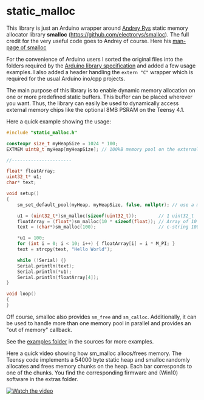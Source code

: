# static_malloc

This library is just an Arduino wrapper around [Andrey Rys](https://github.com/electrorys) static memory allocator library **smalloc** (https://github.com/electrorys/smalloc). The full credit for the very useful code goes to Andrey of course. Here his [man-page of smalloc](manpage.txt)

For the convenience of Arduino users I sorted the original files into the folders required by the [Arduino library specification](https://arduino.github.io/arduino-cli/library-specification/) and added a few usage examples. I also added a header handling the `extern "C"` wrapper which is required for the usual Arduino ino/cpp projects.

The main purpose of this library is to enable dynamic memory allocation on one or more predefined static buffers. This buffer can be placed wherever you want. Thus, the library can easily be used to dynamically access external memory chips like the optional 8MB PSRAM on the Teensy 4.1.

Here a quick example showing the usage:

```c++
#include "static_malloc.h"

constexpr size_t myHeapSize = 1024 * 100;
EXTMEM uint8_t myHeap[myHeapSize]; // 100kB memory pool on the external ram chip

//----------------------

float* floatArray;
uint32_t* u1;
char* text;

void setup()
{
    sm_set_default_pool(myHeap, myHeapSize, false, nullptr); // use a memory pool on the external ram

    u1 = (uint32_t*)sm_malloc(sizeof(uint32_t));        // 1 uint32_t
    floatArray = (float*)sm_malloc(10 * sizeof(float)); // Array of 10 floats
    text = (char*)sm_malloc(100);                       // c-string 100 bytes

    *u1 = 100;
    for (int i = 0; i < 10; i++) { floatArray[i] = i * M_PI; }
    text = strcpy(text, "Hello World");

    while (!Serial) {}
    Serial.println(text);
    Serial.println(*u1);
    Serial.println(floatArray[4]);
}

void loop()
{
}
```

Off course, smalloc also provides `sm_free` and `sm_calloc`. Additionally, it can be used to handle more than one memory pool in parallel and provides an "out of memory" callback.

See the [examples folder](./examples/) in the sources for more examples.

Here a quick video showing how sm_malloc allocs/frees memory. The Teensy code implements a  54000 byte static heap and smalloc randomly allocates and frees memory chunks on the heap. Each bar corresponds to one of the chunks.  You find the corresponding firmware and (Win10) software in the extras folder. 

[![Watch the video](https://img.youtube.com/vi/s3U5QSO7Rd8/0.jpg)](https://www.youtube.com/watch?v=s3U5QSO7Rd8)
